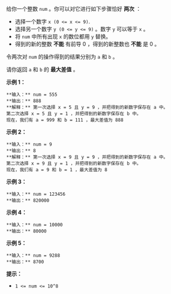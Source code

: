 给你一个整数 `num` 。你可以对它进行如下步骤恰好 **两次**  ：

  * 选择一个数字 `x (0 <= x <= 9)`.
  * 选择另一个数字 `y (0 <= y <= 9)` 。数字 `y` 可以等于 `x` 。
  * 将 `num` 中所有出现 `x` 的数位都用 `y` 替换。
  * 得到的新的整数 **不能**  有前导 0 ，得到的新整数也 **不能**  是 0 。

令两次对 `num` 的操作得到的结果分别为 `a` 和 `b` 。

请你返回 `a` 和 `b` 的 **最大差值** 。



**示例 1：**

    
    
    **输入：** num = 555
    **输出：** 888
    **解释：** 第一次选择 x = 5 且 y = 9 ，并把得到的新数字保存在 a 中。
    第二次选择 x = 5 且 y = 1 ，并把得到的新数字保存在 b 中。
    现在，我们有 a = 999 和 b = 111 ，最大差值为 888
    

**示例 2：**

    
    
    **输入：** num = 9
    **输出：** 8
    **解释：** 第一次选择 x = 9 且 y = 9 ，并把得到的新数字保存在 a 中。
    第二次选择 x = 9 且 y = 1 ，并把得到的新数字保存在 b 中。
    现在，我们有 a = 9 和 b = 1 ，最大差值为 8
    

**示例 3：**

    
    
    **输入：** num = 123456
    **输出：** 820000
    

**示例 4：**

    
    
    **输入：** num = 10000
    **输出：** 80000
    

**示例 5：**

    
    
    **输入：** num = 9288
    **输出：** 8700
    



**提示：**

  * `1 <= num <= 10^8`

